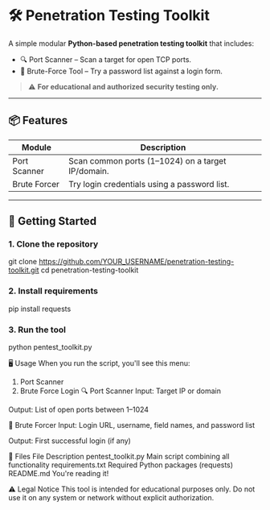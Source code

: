 # 🛠️ Penetration Testing Toolkit

A simple modular **Python-based penetration testing toolkit** that includes:

- 🔍 Port Scanner – Scan a target for open TCP ports.
- 🔐 Brute-Force Tool – Try a password list against a login form.

> ⚠️ **For educational and authorized security testing only.**

---

## 📦 Features

| Module           | Description                                       |
|------------------|---------------------------------------------------|
| Port Scanner     | Scan common ports (1–1024) on a target IP/domain. |
| Brute Forcer     | Try login credentials using a password list.      |

---

## 🚀 Getting Started

### 1. Clone the repository
git clone https://github.com/YOUR_USERNAME/penetration-testing-toolkit.git
cd penetration-testing-toolkit

### 2. Install requirements
pip install requests

### 3. Run the tool
python pentest_toolkit.py

🖥️ Usage
When you run the script, you'll see this menu:
1. Port Scanner
2. Brute Force Login
🔍 Port Scanner
Input: Target IP or domain

Output: List of open ports between 1–1024

🔐 Brute Forcer
Input: Login URL, username, field names, and password list

Output: First successful login (if any)

📁 Files
File	Description
pentest_toolkit.py	Main script combining all functionality
requirements.txt	Required Python packages (requests)
README.md	You're reading it!

⚠️ Legal Notice
This tool is intended for educational purposes only.
Do not use it on any system or network without explicit authorization.




